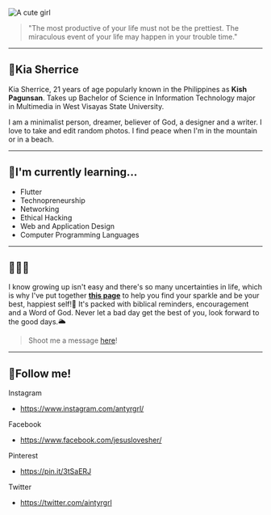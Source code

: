 ![A cute girl](https://i.pinimg.com/originals/d6/34/4e/d6344e22607befa2221b816ca2295a6b.jpg)
>"The most productive of your life must not be the prettiest. The miraculous event of your life may happen in your trouble time."
*****
## :brown_heart:**Kia Sherrice**
Kia Sherrice, 21 years of age popularly known in the Philippines as **Kish Pagunsan**. Takes up Bachelor of Science in 
Information Technology major in Multimedia in West Visayas State University.
 
 
 
I am a minimalist person, dreamer, believer of God, a designer and a writer. I love to take and edit random photos. 
I find peace when I'm in the mountain or in a beach.    
*****
## :seedling:I'm currently learning...
* Flutter
* Technopreneurship
* Networking
* Ethical Hacking
* Web and Application Design
* Computer Programming Languages
*****
## :elephant::elephant::elephant:
   I know growing up isn't easy and there's so many uncertainties in life, which is why I've put together [**this page**](https://www.instagram.com/jesus.loves.her/) to help you find your sparkle and be your best, happiest self!:leaves:
It's packed with biblical reminders, encouragement and a Word of God. Never let a bad day get the best of you, look forward to the good days.:sun_behind_large_cloud:



>Shoot me a message [here](kiasherrice.abancio@wvsu.edu.ph)!
*****
## :bell:Follow me!
Instagram
  
* https://www.instagram.com/antyrgrl/
  
Facebook
  
* https://www.facebook.com/jesuslovesher/
  
Pinterest
  
* https://pin.it/3tSaERJ
  
Twitter

* https://twitter.com/aintyrgrl
